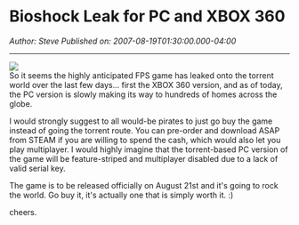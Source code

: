 # Bioshock Leak for PC and XBOX 360

*Author: Steve*
*Published on: 2007-08-19T01:30:00.000-04:00*

---

[![](http://www.armchairempire.com/images/previews/pc/bioshock/bioshock-2.jpg)](http://www.armchairempire.com/images/previews/pc/bioshock/bioshock-2.jpg)  
So it seems the highly anticipated FPS game has leaked onto the torrent world over the last few days... first the XBOX 360 version, and as of today, the PC version is slowly making its way to hundreds of homes across the globe.   
  
I would strongly suggest to all would-be pirates to just go buy the game instead of going the torrent route. You can pre-order and download ASAP from STEAM if you are willing to spend the cash, which would also let you play multiplayer. I would highly imagine that the torrent-based PC version of the game will be feature-striped and multiplayer disabled due to a lack of valid serial key.  
  
The game is to be released officially on August 21st and it's going to rock the world. Go buy it, it's actually one that is simply worth it. :)  
  
cheers.